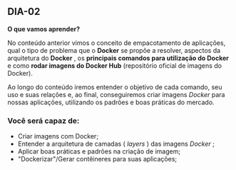 ## DIA-02

**O que vamos aprender?**

No conteúdo anterior vimos o conceito de empacotamento de aplicações, qual o tipo de problema que o  **Docker** se propõe a resolver, aspectos da arquitetura do  **Docker** , os  **principais comandos para utilização do Docker** e como  **rodar imagens do Docker Hub** (repositório oficial de imagens do Docker).

Ao longo do conteúdo iremos entender o objetivo de cada comando, seu uso e suas relações e, ao final, conseguiremos criar imagens  _Docker_ para nossas aplicações, utilizando os padrões e boas práticas do mercado.

### Você será capaz de:

-   Criar imagens com Docker;
-   Entender a arquitetura de camadas (  _layers_ ) das imagens  _Docker_ ;
-   Aplicar boas práticas e padrões na criação de imagem;
-   "Dockerizar"/Gerar contêineres para suas aplicações;
